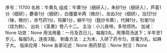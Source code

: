 序号：11700
名称：牛黄丸
组成：牛黄1分（细研入），朱砂1分（细研入），芦荟1分（细研），麝香1分（细研），白僵蚕半两（微炒），龙齿3分（细研），当归1分（锉，微炒），赤芍药1分，钩藤1分，蜗牛1分（麸炒令黄），代赭1分，牡蛎1分（烧为粉）。
出处：《圣惠》卷八十二。
主治：小儿夜啼，多惊烦热。
加减：None
功效：None
用法用量：一月及百日儿，每服3丸，用薄荷汤送下；半年至1岁儿，每服5丸，连夜3服。
制备方法：上为末，入研了药令匀，炼蜜为丸，如麻子大。
临床应用：None
各家论述：None
用药禁忌：None
附注：None
